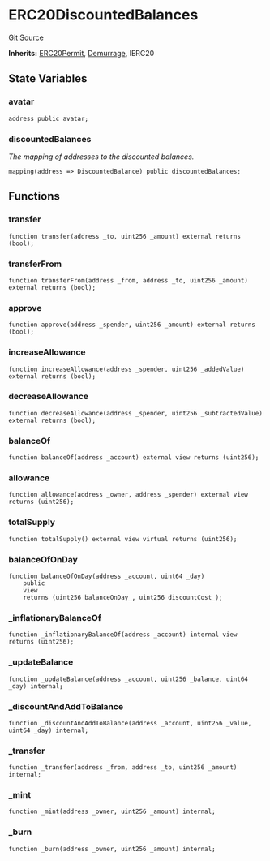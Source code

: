 # ERC20DiscountedBalances
[Git Source](https://github.com/aboutcircles/circles-contracts-v2/blob/9fbbffb44eda7934ea8adf9354e5f09f6b15b8b2/src/lift/ERC20DiscountedBalances.sol)

**Inherits:**
[ERC20Permit](/src/lift/ERC20Permit.sol/contract.ERC20Permit.md), [Demurrage](/src/circles/Demurrage.sol/contract.Demurrage.md), IERC20


## State Variables
### avatar

```solidity
address public avatar;
```


### discountedBalances
*The mapping of addresses to the discounted balances.*


```solidity
mapping(address => DiscountedBalance) public discountedBalances;
```


## Functions
### transfer


```solidity
function transfer(address _to, uint256 _amount) external returns (bool);
```

### transferFrom


```solidity
function transferFrom(address _from, address _to, uint256 _amount) external returns (bool);
```

### approve


```solidity
function approve(address _spender, uint256 _amount) external returns (bool);
```

### increaseAllowance


```solidity
function increaseAllowance(address _spender, uint256 _addedValue) external returns (bool);
```

### decreaseAllowance


```solidity
function decreaseAllowance(address _spender, uint256 _subtractedValue) external returns (bool);
```

### balanceOf


```solidity
function balanceOf(address _account) external view returns (uint256);
```

### allowance


```solidity
function allowance(address _owner, address _spender) external view returns (uint256);
```

### totalSupply


```solidity
function totalSupply() external view virtual returns (uint256);
```

### balanceOfOnDay


```solidity
function balanceOfOnDay(address _account, uint64 _day)
    public
    view
    returns (uint256 balanceOnDay_, uint256 discountCost_);
```

### _inflationaryBalanceOf


```solidity
function _inflationaryBalanceOf(address _account) internal view returns (uint256);
```

### _updateBalance


```solidity
function _updateBalance(address _account, uint256 _balance, uint64 _day) internal;
```

### _discountAndAddToBalance


```solidity
function _discountAndAddToBalance(address _account, uint256 _value, uint64 _day) internal;
```

### _transfer


```solidity
function _transfer(address _from, address _to, uint256 _amount) internal;
```

### _mint


```solidity
function _mint(address _owner, uint256 _amount) internal;
```

### _burn


```solidity
function _burn(address _owner, uint256 _amount) internal;
```

